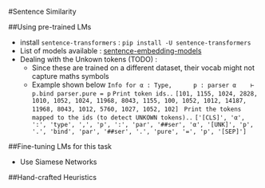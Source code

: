 #Sentence Similarity

##Using pre-trained LMs
* install `sentence-transformers` : `pip install -U sentence-transformers`
* List of models available : [sentence-embedding-models](https://www.sbert.net/docs/pretrained_models.html#sentence-embedding-models/)
* Dealing with the Unkown tokens (TODO) :
    - Since these are trained on a different dataset, their vocab might not capture maths symbols
    - Example shown below 
    `Info for α : Type,      p : parser α    ⊢ p.bind parser.pure = p`
    `Print token ids..`
    `[101, 1155, 1024, 2828, 1010, 1052, 1024, 11968, 8043, 1155, 100, 1052, 1012, 14187, 11968, 8043, 1012, 5760, 1027, 1052, 102] `
    `Print the tokens mapped to the ids (to detect UNKOWN tokens)..`
    `['[CLS]', 'α', ':', 'type', ',', 'p', ':', 'par', '##ser', 'α', '[UNK]', 'p', '.', 'bind', 'par', '##ser', '.', 'pure', '=', 'p', '[SEP]'] `


##Fine-tuning LMs for this task
* Use Siamese Networks

##Hand-crafted Heuristics
